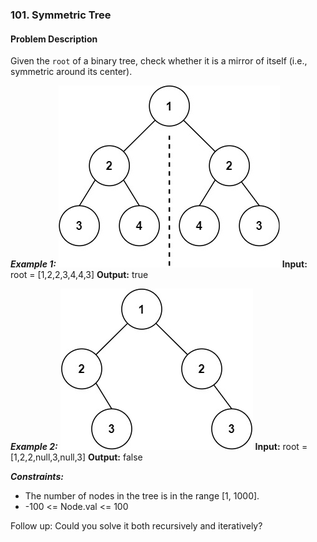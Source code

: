 ### 101. Symmetric Tree

#### Problem Description 

Given the `root` of a binary tree, check whether it is a mirror of itself (i.e., symmetric around its center).

***Example 1:*** 
![alt text](image.png)
**Input:**  root = [1,2,2,3,4,4,3]
**Output:**  true

***Example 2:*** 
![alt text](image-1.png)
**Input:**  root = [1,2,2,null,3,null,3]
**Output:**  false
 
***Constraints:*** 
- The number of nodes in the tree is in the range [1, 1000].
- -100 <= Node.val <= 100
 

Follow up: Could you solve it both recursively and iteratively?